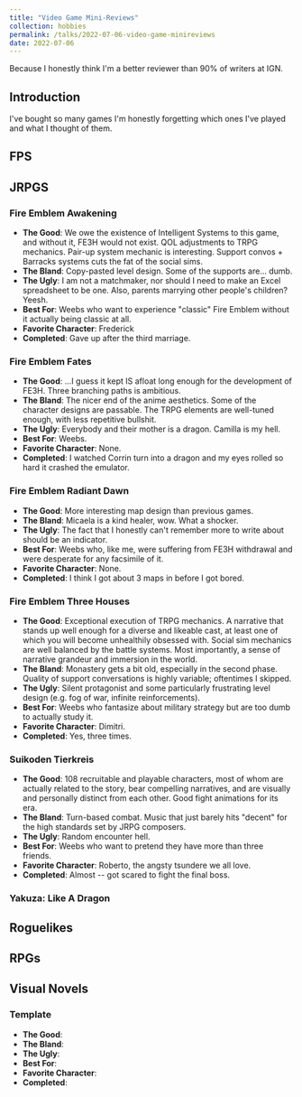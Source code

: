 ```yaml
---
title: "Video Game Mini-Reviews"
collection: hobbies
permalink: /talks/2022-07-06-video-game-minireviews
date: 2022-07-06
---
```


Because I honestly think I'm a better reviewer than 90% of writers at IGN.

## Introduction
I've bought so many games I'm honestly forgetting which ones I've played and what I thought of them.

## FPS



## JRPGS
### Fire Emblem Awakening
* **The Good**: We owe the existence of Intelligent Systems to this game, and without it, FE3H would not exist. QOL adjustments to TRPG mechanics. Pair-up system mechanic is interesting. Support convos + Barracks systems cuts the fat of the social sims.
* **The Bland**: Copy-pasted level design. Some of the supports are... dumb.
* **The Ugly**: I am not a matchmaker, nor should I need to make an Excel spreadsheet to be one. Also, parents marrying other people's children? Yeesh.
* **Best For**: Weebs who want to experience "classic" Fire Emblem without it actually being classic at all.
* **Favorite Character**: Frederick
* **Completed**: Gave up after the third marriage.

### Fire Emblem Fates
* **The Good**: ...I guess it kept IS afloat long enough for the development of FE3H. Three branching paths is ambitious.
* **The Bland**: The nicer end of the anime aesthetics. Some of the character designs are passable. The TRPG elements are well-tuned enough, with less repetitive bullshit. 
* **The Ugly**: Everybody and their mother is a dragon. Camilla is my hell.
* **Best For**: Weebs.
* **Favorite Character**: None.
* **Completed**: I watched Corrin turn into a dragon and my eyes rolled so hard it crashed the emulator.

### Fire Emblem Radiant Dawn
* **The Good**: More interesting map design than previous games.
* **The Bland**: Micaela is a kind healer, wow. What a shocker.
* **The Ugly**: The fact that I honestly can't remember more to write about should be an indicator.
* **Best For**: Weebs who, like me, were suffering from FE3H withdrawal and were desperate for any facsimile of it.
* **Favorite Character**: None.
* **Completed**: I think I got about 3 maps in before I got bored.

### Fire Emblem Three Houses
* **The Good**: Exceptional execution of TRPG mechanics. A narrative that stands up well enough for a diverse and likeable cast, at least one of which you will become unhealthily obsessed with. Social sim mechanics are well balanced by the battle systems. Most importantly, a sense of narrative grandeur and immersion in the world.
* **The Bland**: Monastery gets a bit old, especially in the second phase. Quality of support conversations is highly variable; oftentimes I skipped.
* **The Ugly**: Silent protagonist and some particularly frustrating level design (e.g. fog of war, infinite reinforcements).
* **Best For**: Weebs who fantasize about military strategy but are too dumb to actually study it.
* **Favorite Character**: Dimitri.
* **Completed**: Yes, three times.

### Suikoden Tierkreis
* **The Good**: 108 recruitable and playable characters, most of whom are actually related to the story, bear compelling narratives, and are visually and personally distinct from each other. Good fight animations for its era. 
* **The Bland**: Turn-based combat. Music that just barely hits "decent" for the high standards set by JRPG composers.
* **The Ugly**: Random encounter hell.
* **Best For**: Weebs who want to pretend they have more than three friends.
* **Favorite Character**: Roberto, the angsty tsundere we all love.
* **Completed**: Almost -- got scared to fight the final boss.

### Yakuza: Like A Dragon


## Roguelikes

## RPGs

## Visual Novels

### Template
* **The Good**: 
* **The Bland**: 
* **The Ugly**: 
* **Best For**: 
* **Favorite Character**: 
* **Completed**: 
